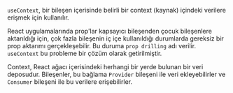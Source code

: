 `useContext`, bir bileşen içerisinde belirli bir context (kaynak) içindeki verilere erişmek için kullanılır.

React uygulamalarında prop'lar kapsayıcı bileşenden çocuk bileşenlere aktarıldığı için, çok fazla bileşenin iç içe kullanıldığı durumlarda gereksiz bir prop aktarımı gerçekleşebilir. Bu duruma `prop drilling` adı verilir. `useContext` bu probleme bir çözüm olarak getirilmiştir.

Context, React ağacı içerisindeki herhangi bir yerde bulunan bir veri deposudur. Bileşenler, bu bağlama `Provider` bileşeni ile veri ekleyebilirler ve `Consumer` bileşeni ile bu verilere erişebilirler. 